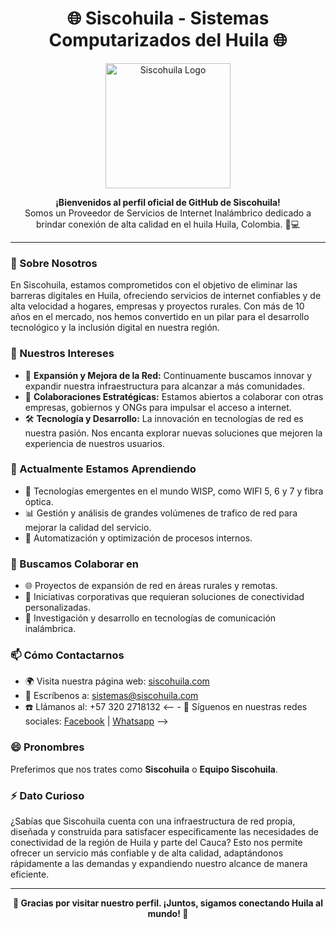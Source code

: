 <h1 align="center">🌐 Siscohuila - Sistemas Computarizados del Huila 🌐</h1>

<p align="center">
  <a href="https://siscohuila.com/"><img src="https://siscohuila.com/templates/g5_helium/custom/images/siscohuila.png" alt="Siscohuila Logo" width="200"/></a>
</p>

<p align="center">
  <strong>¡Bienvenidos al perfil oficial de GitHub de Siscohuila!</strong><br>
  Somos un Proveedor de Servicios de Internet Inalámbrico dedicado a brindar conexión de alta calidad en el huila Huila, Colombia. 📡💻
</p>

---

### 👋 Sobre Nosotros

En Siscohuila, estamos comprometidos con el objetivo de eliminar las barreras digitales en Huila, ofreciendo servicios de internet confiables y de alta velocidad a hogares, empresas y proyectos rurales. Con más de 10 años en el mercado, nos hemos convertido en un pilar para el desarrollo tecnológico y la inclusión digital en nuestra región.

### 👀 Nuestros Intereses

- 💼 **Expansión y Mejora de la Red:** Continuamente buscamos innovar y expandir nuestra infraestructura para alcanzar a más comunidades.
- 🤝 **Colaboraciones Estratégicas:** Estamos abiertos a colaborar con otras empresas, gobiernos y ONGs para impulsar el acceso a internet.
- 🛠️ **Tecnología y Desarrollo:** La innovación en tecnologías de red es nuestra pasión. Nos encanta explorar nuevas soluciones que mejoren la experiencia de nuestros usuarios.

### 🌱 Actualmente Estamos Aprendiendo

- 🚀 Tecnologías emergentes en el mundo WISP, como WIFI 5, 6 y 7 y fibra óptica.
- 📊 Gestión y análisis de grandes volúmenes de trafico de red para mejorar la calidad del servicio.
- 🔄 Automatización y optimización de procesos internos.

### 💞️ Buscamos Colaborar en

- 🌐 Proyectos de expansión de red en áreas rurales y remotas.
- 🏢 Iniciativas corporativas que requieran soluciones de conectividad personalizadas.
- 📡 Investigación y desarrollo en tecnologías de comunicación inalámbrica.

### 📫 Cómo Contactarnos

- 🌍 Visita nuestra página web: [siscohuila.com](https://siscohuila.com/)
- 📧 Escríbenos a: sistemas@siscohuila.com
- ☎️ Llámanos al: +57 320 2718132
<--  - 📱 Síguenos en nuestras redes sociales: [Facebook]([#](https://www.facebook.com/siscohuila)) | [Whatsapp]([#](https://api.whatsapp.com/send?phone=573202718132)) -->

### 😄 Pronombres

Preferimos que nos trates como **Siscohuila** o **Equipo Siscohuila**.

### ⚡ Dato Curioso

¿Sabías que Siscohuila cuenta con una infraestructura de red propia, diseñada y construida para satisfacer específicamente las necesidades de conectividad de la región de Huila y parte del Cauca? Esto nos permite ofrecer un servicio más confiable y de alta calidad, adaptándonos rápidamente a las demandas y expandiendo nuestro alcance de manera eficiente.

---

<p align="center">
  <b>🌟 Gracias por visitar nuestro perfil. ¡Juntos, sigamos conectando Huila al mundo! 🌟</b>
</p>
